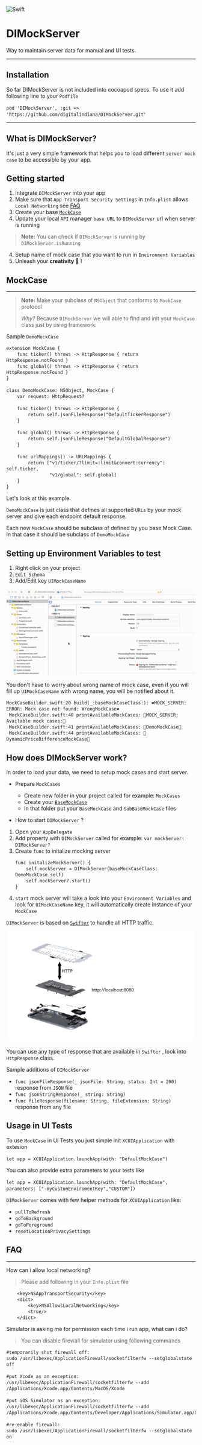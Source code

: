 ![Swift](https://img.shields.io/badge/Swift-3.x-4BC51D.svg?style=flat)

DIMockServer
===================

Way to maintain server data for manual and UI tests.

----------

Installation
-----

So far DIMockServer is not included into cocoapod specs.
To use it add following line to your `Podfile`

`pod 'DIMockServer', :git => 'https://github.com/digitalindiana/DIMockServer.git'`

----------

What is DIMockServer?
-----
It's just a very simple framework that helps you to load different `server mock case` to be accessible by your app.

Getting started
-----

1. Integrate `DIMockServer` into your app
1. Make sure that `App Transport Security Settings` in `Info.plist` allows `Local Networking` see [FAQ](#faq)
1. Create your base [`MockCase`](#mockcase) 
1. Update your local `API` manager `base URL` to `DIMockServer` url when server is running
> **Note:**  You can check if `DIMockServer` is running by `DIMockServer.isRunning` 

4. Setup name of mock case that you want to run in `Environment Variables`
5. Unleash your **creativity** 🎉  ! 

## MockCase 
-----
> **Note:** Make your subclass of `NSObject` that conforms to `MockCase` protocol
>
>*Why?* Because `DIMockServer` we will able to find and init your `MockCase` class just by using framework.
 
Sample `DemoMockCase`
```
extension MockCase {
    func ticker() throws -> HttpResponse { return HttpResponse.notFound }
    func global() throws -> HttpResponse { return HttpResponse.notFound }
}

class DemoMockCase: NSObject, MockCase {
    var request: HttpRequest?
    
    func ticker() throws -> HttpResponse {
        return self.jsonFileResponse("DefaultTickerResponse")
    }

    func global() throws -> HttpResponse {
        return self.jsonFileResponse("DefaultGlobalResponse")
    }

    func urlMappings() -> URLMappings {
        return ["v1/ticker/?limit=:limit&convert:currency": self.ticker,
                "v1/global": self.global]
    }
}
```

Let's look at this example.

`DemoMockCase` is just class that defines all supported `URLs` by your mock server and give each endpoint default response.

Each new `MockCase` should be subclass of defined by you base Mock Case. 
In that case it should be subclass of `DemoMockCase`

Setting up Environment Variables to test
----
1. Right click on your project
1. `Edit Schema`
1. Add/Edit key `UIMockCaseName` 

![Setting Environment Variables](https://raw.githubusercontent.com/digitalindiana/DIMockServer/master/Resources/enviroment_variable.gif)

You don't have to worry about wrong name of mock case, even if you will fill up `UIMockCaseName` with wrong name, you will be notified about it.

``` 
MockCaseBuilder.swift:20 build(_:baseMockCaseClass:): ❤️MOCK_SERVER: ERROR: Mock case not found: WrongMockCase❤️
 MockCaseBuilder.swift:40 printAvailableMockCases: 💙MOCK_SERVER: Available mock cases:💙
 MockCaseBuilder.swift:41 printAvailableMockCases: 💙DemoMockCase💙
 MockCaseBuilder.swift:44 printAvailableMockCases: 💙DynamicPriceDifferenceMockCase💙
```

How does DIMockServer work?
-----
In order to load your data, we need to setup mock cases and start server. 

* Prepare `MockCases`
    * Create new folder in your project called for example: `MockCases` 
    * Create your [`BaseMockCase`](#mockcase) 
    * In that folder put your `BaseMockCase`  and `SubBaseMockCase` files

* How to start `DIMockServer` ?
1. Open your `AppDelegate` 
1. Add property with `DIMockServer` called for example:
 `var mockServer: DIMockServer?`
1. Create `func` to initalize mocking server
    ```
    func initalizeMockServer() {
        self.mockServer = DIMockServer(baseMockCaseClass: DemoMockCase.self)
        self.mockServer?.start()
    }
    
    ```
1. `start` mock server will take a look into your `Environment Variables` and look for `UIMockCaseName` key, it will automatically create instance of your `MockCase` 

`DIMockServer` is based on [`Swifter`](https://github.com/httpswift/swifter) to handle all HTTP traffic. 

![Setting Environment Variables](https://raw.githubusercontent.com/digitalindiana/DIMockServer/master/Resources/mock_server.png)

You can use any type of response that are available in `Swifter` , look into `HttpResponse` class. 

Sample additions of `DIMockServer` 
- `func jsonFileResponse(_ jsonFile: String, status: Int = 200)`  response from `JSON` file 
- `func jsonStringResponse(_ string: String) `
- `func fileResponse(filename: String, fileExtension: String)` response from any file 

Usage in UI Tests
----
To use `MockCase` in UI Tests you just simple init `XCUIApplication` with extesion

`let app = XCUIApplication.launchApp(with: "DefaultMockCase")`

You can also provide extra parameters to your tests like 

`let app = XCUIApplication.launchApp(with: "DefaultMockCase", parameters: ["-myCustomEnviromentKey","CUSTOM"])`

`DIMockServer` comes with few helper methods for `XCUIApplication` like:
- `pullToRefresh`
- `goToBackground`
- `goToForeground`
- `resetLocationPrivacySettings`

## FAQ
----

How can i allow local networking?
> Please add following in your `Info.plist` file  
```
    <key>NSAppTransportSecurity</key>
    <dict>
        <key>NSAllowsLocalNetworking</key>
        <true/>
    </dict>
```

Simulator is asking me for permission each time i run app, what can i do?

>You can disable firewall for simulator using following commands

```
#temporarily shut firewall off:
sudo /usr/libexec/ApplicationFirewall/socketfilterfw --setglobalstate off
    
#put Xcode as an exception:
/usr/libexec/ApplicationFirewall/socketfilterfw --add /Applications/Xcode.app/Contents/MacOS/Xcode

#put iOS Simulator as an exception:
/usr/libexec/ApplicationFirewall/socketfilterfw --add /Applications/Xcode.app/Contents/Developer/Applications/Simulator.app/Contents/MacOS/Simulator

#re-enable firewall:
sudo /usr/libexec/ApplicationFirewall/socketfilterfw --setglobalstate on
```

